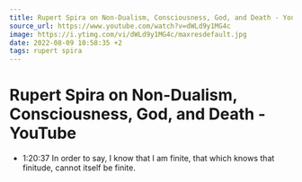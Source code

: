 ```yaml
---
title: Rupert Spira on Non-Dualism, Consciousness, God, and Death - YouTube
source_url: https://www.youtube.com/watch?v=dWLd9y1MG4c
image: https://i.ytimg.com/vi/dWLd9y1MG4c/maxresdefault.jpg
date: 2022-08-09 10:58:35 +2
tags: rupert spira
---
```


# Rupert Spira on Non-Dualism, Consciousness, God, and Death - YouTube

- 1:20:37 In order to say, I know that I am finite, that which knows that finitude, cannot itself be finite.
